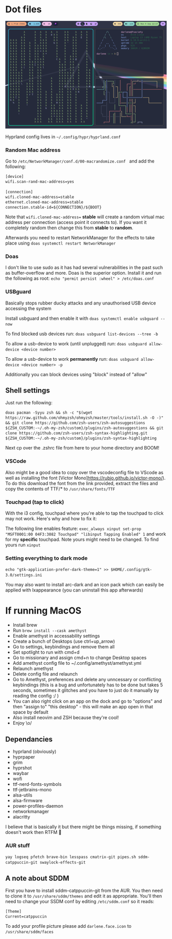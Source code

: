 # Dot files

![Picture of Hyprland rice](./Hyprland-rice.png)

Hyprland config lives in `~/.config/hypr/hyprland.conf`

### Random Mac address

Go to `/etc/NetworkManager/conf.d/00-macrandomize.conf ` and add the following:

```
[device]
wifi.scan-rand-mac-address=yes

[connection]
wifi.cloned-mac-address=stable
ethernet.cloned-mac-address=stable
connection.stable-id=${CONNECTION}/${BOOT}
```
Note that `wifi.cloned-mac-address=` **stable** will create a random virtual mac address per connection (access point it connects to). If you want it completely random then change this from **stable** to **random**.

Afterwards you need to restart NetworkManager for the effects to take place using `doas systemctl restart NetworkManager`

### Doas

I don't like to use sudo as it has had several vulnerabilities in the past such as buffer-overflow and more. Doas is the superior option. Install it and run the following as root:  `echo "permit persist :wheel" > /etc/doas.conf`

### USBguard

Basically stops rubber ducky attacks and any unauthorised USB device accessing the system

Install usbguard and then enable it with  `doas systemctl enable usbguard --now`

To find blocked usb devices run: `doas usbguard list-devices --tree -b`

To allow a usb-device to work (until unplugged) run: `doas usbguard allow-device <device number>`

To allow a usb-device to work **permanently** run: `doas usbguard allow-device <device number> -p`

Additionally you can block devices using "block" instead of "allow"

## Shell settings
Just run the following:

```shell
doas pacman -Syyu zsh && sh -c "$(wget https://raw.github.com/ohmyzsh/ohmyzsh/master/tools/install.sh -O -)" && git clone https://github.com/zsh-users/zsh-autosuggestions ${ZSH_CUSTOM:-~/.oh-my-zsh/custom}/plugins/zsh-autosuggestions && git clone https://github.com/zsh-users/zsh-syntax-highlighting.git ${ZSH_CUSTOM:-~/.oh-my-zsh/custom}/plugins/zsh-syntax-highlighting
```

Next cp over the .zshrc file from here to your home directory and BOOM!

### VSCode

Also might be a good idea to copy over the vscodeconfig file to VScode as well as installing the font [Victor Mono]https://rubjo.github.io/victor-mono/). To do this download the font from the link provided, extract the files and copy the contents of TTF/* to `/usr/share/fonts/TTF`

### Touchpad (tap to click)

With the i3 config, touchpad where you're able to tap the touchpad to click may not work. Here's why and how to fix it:

The following line enables feature:  `exec_always xinput set-prop "MSFT0001:00 04F3:3082 Touchpad" "libinput Tapping Enabled" 1` and work for my **specific** touchpad. Note yours might need to be changed. To find yours run `xinput`

### Setting everything to dark mode

`echo "gtk-application-prefer-dark-theme=1" >> $HOME/.config/gtk-3.0/settings.ini`

You may also want to install arc-dark and an icon pack which can easily be applied with lxappearance (you can uninstall this app afterwards)

# If running MacOS

- Install brew
- Run `brew install --cask amethyst`
- Enable amethyst in accessability settings
- Create a bunch of Desktops (use ctrl+up_arrow)
- Go to settings, keybindings and remove them all
- Set spotlight to run with cmd+d
- Go to missionary and assign cmd+n to change Desktop spaces
- Add amethyst config file to ~/.config/amethyst/amethyst.yml
- Relaunch amethyst
- Delete config file and relaunch
- Go to Amethyst, preferences and delete any unncessary or conflicting keybindings (this is a bug and unfortunately has to be done but takes 5 seconds, sometimes it glitches and you have to just do it manually by reading the config :/ )
- You can also right click on an app on the dock and go to "options" and then "assign to" "this desktop" - this will make an app open in that space by default
- Also install neovim and ZSH because they're cool!
- Enjoy \o/

## Dependancies

+ hyprland (obviously)
+ hyprpaper
+ grim
+ hyprshot
+ waybar
+ wofi
+ ttf-nerd-fonts-symbols
+ ttf-jetbrains-mono
+ alsa-utils
+ alsa-firmware
+ power-profiles-daemon
+ networkmanager
+ alacritty

I believe that is basically it but there might be things missing, if something doesn't work then RTFM 🤷

### AUR stuff

`yay logseq pfetch brave-bin lesspass cmatrix-git pipes.sh sddm-catppuccin-git swaylock-effects-git`

## A note about SDDM

First you have to install sddm-catppuccin-git from the AUR. You then need to clone it to `/usr/share/sddm/themes` and edit it as appropriate. You'll then need to change your SSDM conf by editing `/etc/sddm.conf` so it reads:
```
[Theme]
Current=catppuccin
```
To add your profile picture please add `darlene.face.icon` to `/usr/share/sddm/faces`
